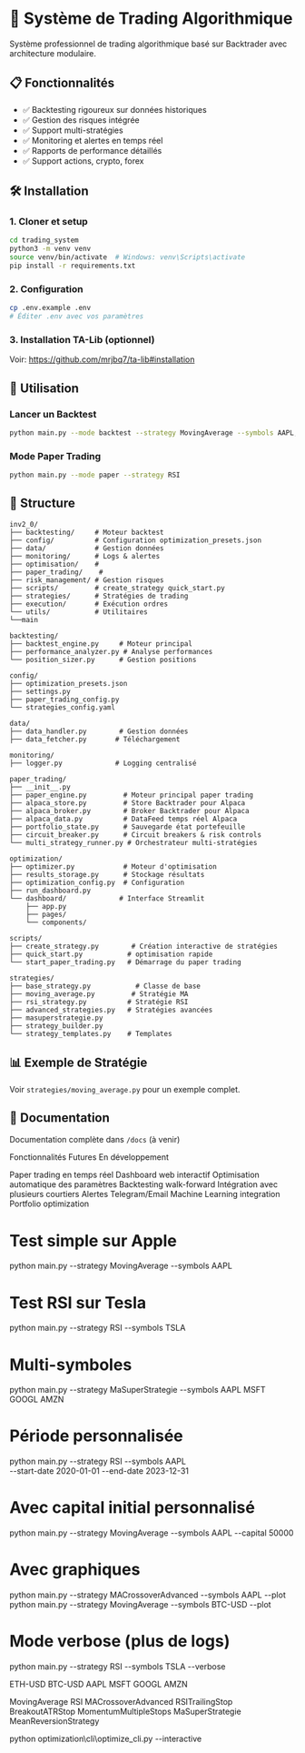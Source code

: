 # 🚀 Système de Trading Algorithmique

Système professionnel de trading algorithmique basé sur Backtrader avec architecture modulaire.

## 📋 Fonctionnalités

- ✅ Backtesting rigoureux sur données historiques
- ✅ Gestion des risques intégrée
- ✅ Support multi-stratégies
- ✅ Monitoring et alertes en temps réel
- ✅ Rapports de performance détaillés
- ✅ Support actions, crypto, forex

## 🛠️ Installation

### 1. Cloner et setup
```bash
cd trading_system
python3 -m venv venv
source venv/bin/activate  # Windows: venv\Scripts\activate
pip install -r requirements.txt
```

### 2. Configuration
```bash
cp .env.example .env
# Éditer .env avec vos paramètres
```

### 3. Installation TA-Lib (optionnel)
Voir: https://github.com/mrjbq7/ta-lib#installation

## 🚀 Utilisation

### Lancer un Backtest
```bash
python main.py --mode backtest --strategy MovingAverage --symbols AAPL,MSFT
```

### Mode Paper Trading
```bash
python main.py --mode paper --strategy RSI
```

## 📁 Structure
```
inv2_0/
├── backtesting/     # Moteur backtest
├── config/          # Configuration optimization_presets.json
├── data/            # Gestion données
├── monitoring/      # Logs & alertes
├── optimisation/    # 
├── paper_trading/    # 
├── risk_management/ # Gestion risques
├── scripts/         # create_strategy quick_start.py 
├── strategies/      # Stratégies de trading
├── execution/       # Exécution ordres
└── utils/           # Utilitaires
└──main
```

```
backtesting/
├── backtest_engine.py     # Moteur principal
├── performance_analyzer.py # Analyse performances
└── position_sizer.py      # Gestion positions
```

```
config/
├── optimization_presets.json     
├── settings.py
├── paper_trading_config.py
└── strategies_config.yaml     
```

```
data/
├── data_handler.py        # Gestion données
├── data_fetcher.py       # Téléchargement
```

```
monitoring/
├── logger.py             # Logging centralisé
```

```
paper_trading/             
├── __init__.py
├── paper_engine.py         # Moteur principal paper trading
├── alpaca_store.py         # Store Backtrader pour Alpaca
├── alpaca_broker.py        # Broker Backtrader pour Alpaca
├── alpaca_data.py          # DataFeed temps réel Alpaca
├── portfolio_state.py      # Sauvegarde état portefeuille
├── circuit_breaker.py      # Circuit breakers & risk controls
└── multi_strategy_runner.py # Orchestrateur multi-stratégies
```

```
optimization/
├── optimizer.py            # Moteur d'optimisation
├── results_storage.py      # Stockage résultats
├── optimization_config.py  # Configuration
├── run_dashboard.py  
└── dashboard/             # Interface Streamlit
    ├── app.py
    ├── pages/
    └── components/
```

```
scripts/
├── create_strategy.py        # Création interactive de stratégies
├── quick_start.py           # optimisation rapide 
└── start_paper_trading.py   # Démarrage du paper trading
```

```
strategies/
├── base_strategy.py           # Classe de base
├── moving_average.py         # Stratégie MA
├── rsi_strategy.py          # Stratégie RSI
├── advanced_strategies.py   # Stratégies avancées
├── masuperstrategie.py
├── strategy_builder.py
└── strategy_templates.py    # Templates
```





## 📊 Exemple de Stratégie

Voir `strategies/moving_average.py` pour un exemple complet.

## 📝 Documentation

Documentation complète dans `/docs` (à venir)

Fonctionnalités Futures
En développement

 Paper trading en temps réel
 Dashboard web interactif
 Optimisation automatique des paramètres
 Backtesting walk-forward
 Intégration avec plusieurs courtiers
 Alertes Telegram/Email
 Machine Learning integration
 Portfolio optimization


# Test simple sur Apple
python main.py --strategy MovingAverage --symbols AAPL

# Test RSI sur Tesla
python main.py --strategy RSI --symbols TSLA

# Multi-symboles
python main.py --strategy MaSuperStrategie --symbols AAPL MSFT GOOGL AMZN

# Période personnalisée
python main.py --strategy RSI --symbols AAPL \
  --start-date 2020-01-01 --end-date 2023-12-31

# Avec capital initial personnalisé
python main.py --strategy MovingAverage --symbols AAPL --capital 50000

# Avec graphiques
python main.py --strategy MACrossoverAdvanced --symbols AAPL --plot
python main.py --strategy MovingAverage --symbols BTC-USD --plot

# Mode verbose (plus de logs)
python main.py --strategy RSI --symbols TSLA --verbose

ETH-USD BTC-USD AAPL MSFT GOOGL AMZN 

MovingAverage 
RSI 
MACrossoverAdvanced
RSITrailingStop
BreakoutATRStop
MomentumMultipleStops
MaSuperStrategie
MeanReversionStrategy

python optimization\cli\optimize_cli.py --interactive
